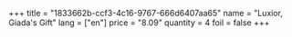 +++
title = "1833662b-ccf3-4c16-9767-666d6407aa65"
name = "Luxior, Giada's Gift"
lang = ["en"]
price = "8.09"
quantity = 4
foil = false
+++
